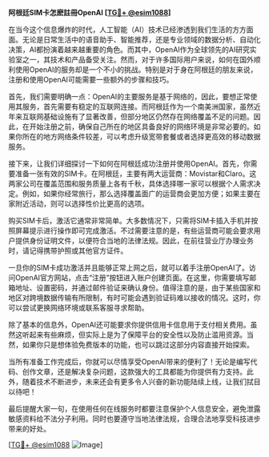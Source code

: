 **阿根廷SIM卡怎麽註冊OpenAI [[TG💪+ @esim1088](https://t.me/s/esim1088)]**

在当今这个信息爆炸的时代，人工智能（AI）技术已经渗透到我们生活的方方面面。无论是日常生活中的语音助手、智能推荐，还是专业领域的数据分析、自动化决策，AI都扮演着越来越重要的角色。而其中，OpenAI作为全球领先的AI研究实验室之一，其技术和产品备受关注。然而，对于许多国际用户来说，如何在国外顺利使用OpenAI的服务却是一个不小的挑战。特别是对于身在阿根廷的朋友来说，注册和使用OpenAI可能需要一些额外的步骤和技巧。

首先，我们需要明确一点：OpenAI的主要服务是基于网络的，因此，要想正常使用其服务，首先需要有稳定的互联网连接。而阿根廷作为一个南美洲国家，虽然近年来互联网基础设施有了显著改善，但部分地区仍然存在网络覆盖不足的问题。因此，在开始注册之前，确保自己所在的地区具备良好的网络环境是非常必要的。如果你所在的地方网络条件较差，可以考虑升级宽带套餐或者选择更高效的移动数据服务。

接下来，让我们详细探讨一下如何在阿根廷成功注册并使用OpenAI。首先，你需要准备一张有效的SIM卡。在阿根廷，主要有两大运营商：Movistar和Claro。这两家公司在覆盖范围和服务质量上各有千秋，具体选择哪一家可以根据个人需求决定。例如，如果你经常旅行，那么选择覆盖面广的运营商会更加方便；如果主要在家附近活动，则可以选择性价比更高的选项。

购买SIM卡后，激活它通常非常简单。大多数情况下，只需将SIM卡插入手机并按照屏幕提示进行操作即可完成激活。不过需要注意的是，有些运营商可能会要求用户提供身份证明文件，以便符合当地的法律法规。因此，在前往营业厅办理业务时，请记得携带护照或其他官方证件。

一旦你的SIM卡成功激活并且能够正常上网之后，就可以着手注册OpenAI了。访问OpenAI官方网站，点击“注册”按钮进入账户创建页面。在这里，你需要填写邮箱地址、设置密码，并通过邮件验证来确认身份。值得注意的是，由于某些国家和地区对跨境数据传输有所限制，有时可能会遇到验证码难以接收的情况。这时，你可以尝试更换网络环境或联系客服寻求帮助。

除了基本的信息外，OpenAI还可能要求你提供信用卡信息用于支付相关费用。虽然这听起来有些麻烦，但实际上是为了保障平台的安全性以及防止滥用资源。当然，如果你只是想体验免费版本的功能，也可以跳过这部分内容直接开始探索。

当所有准备工作完成后，你就可以尽情享受OpenAI带来的便利了！无论是编写代码、创作文章，还是解决复杂问题，这款强大的工具都能为你提供有力支持。此外，随着技术不断进步，未来还会有更多令人兴奋的新功能陆续上线，让我们拭目以待吧！

最后提醒大家一句，在使用任何在线服务时都要注意保护个人信息安全，避免泄露敏感资料给不法分子利用。同时也要遵守当地法律法规，合理合法地享受科技进步带来的好处。

[[TG💪+ @esim1088](https://t.me/s/esim1088) ![Image](https://i.postimg.cc/4NQfJmqS/Snipaste-2025-05-13-00-14-12.png)]